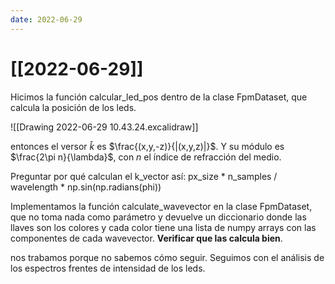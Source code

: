 ```yaml
---
date: 2022-06-29
---
```

# [[2022-06-29]]

Hicimos la función calcular_led_pos dentro de la clase FpmDataset, que calcula la posición de los leds.


![[Drawing 2022-06-29 10.43.24.excalidraw]]

entonces el versor $\hat{k}$ es $\frac{(x,y,-z)}{|(x,y,z)|}$. Y su módulo es $\frac{2\pi n}{\lambda}$, con $n$ el índice de refracción del medio.

Preguntar por qué calculan el k_vector así:
px_size * n_samples / wavelength * np.sin(np.radians(phi))

Implementamos la función calculate_wavevector en la clase FpmDataset, que no toma nada como parámetro y devuelve un diccionario donde las llaves son los colores y cada color tiene una lista de numpy arrays con las componentes de cada wavevector. **Verificar que las calcula bien**.

nos trabamos porque no sabemos cómo seguir. Seguimos con el análisis de los espectros frentes de intensidad de los leds.